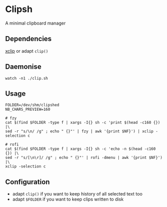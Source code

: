 # Clipsh

A minimal clipboard manager

## Dependencies

[xclip](https://github.com/astrand/xclip) or adapt `clip()`

## Daemonise

```
watch -n1 ./clip.sh
```

## Usage

```
FOLDER=/dev/shm/clipshed
NB_CHARS_PREVIEW=160

# fzy
cat $(find $FOLDER -type f | xargs -I{} sh -c 'print $(head -c160 {}) |\
sed -r "s/\n/ /g" ; echo " {}"' | fzy | awk '{print $NF}') | xclip -selection c

# rofi
cat $(find $FOLDER -type f | xargs -I{} sh -c 'echo -n $(head -c160 {}) |\
sed -r "s/[\n\r]/ /g" ; echo " {}"' | rofi -dmenu | awk '{print $NF}') |\
xclip -selection c
```

## Configuration

- adapt `clip()` if you want to keep history of all selected text too
- adapt `$FOLDER` if you want to keep clips written to disk
